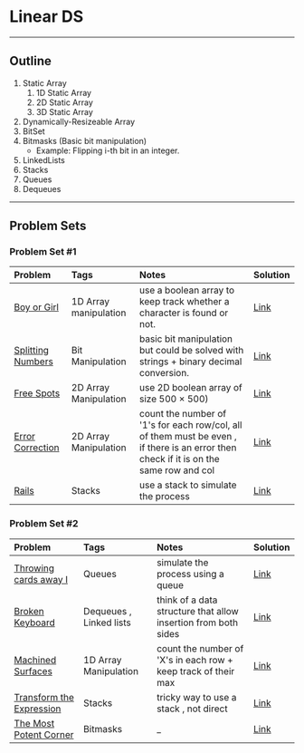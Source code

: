 # Linear DS
---
## Outline
1. Static Array
	 1. 1D Static Array
	 2. 2D Static Array
	 3. 3D Static Array
2. Dynamically-Resizeable Array
3. BitSet
4. Bitmasks (Basic bit manipulation)
	  * Example: Flipping i-th bit in an integer.
5. LinkedLists
6. Stacks
7. Queues
8. Dequeues
    
---
## Problem Sets

### Problem Set #1

| Problem        | Tags          | Notes  | Solution |
|:------------- |:-------------|:-----|:--------|
| [Boy or Girl](http://codeforces.com/problemset/problem/236/A)      |  1D Array manipulation   | use a boolean array to keep track whether a character is found or not.    | [Link](http://codeforces.com/contest/236/submission/33829251) |
| [Splitting Numbers](https://uva.onlinejudge.org/index.php?option=com_onlinejudge&Itemid=9)      |  Bit Manipulation   | basic bit manipulation but could be solved with strings + binary decimal conversion.   | [Link](https://ideone.com/VcuwoQ) |
| [Free Spots](https://uva.onlinejudge.org/index.php?option=onlinejudge&page=show_problem&problem=1644)      |  2D Array Manipulation    | use 2D boolean array of size 500 × 500)   | [Link](https://github.com/fernandohbc/MyPCS/blob/master/uvaonlinejudge/src/volume_cvii/P10703_FreeSpots.java) |
| [Error Correction](https://uva.onlinejudge.org/index.php?option=onlinejudge&page=show_problem&problem=482)      |  2D Array Manipulation    | count the number of '1's for each row/col, all of them must be even , if there is an error then check if it is on the same row and col   | [Link](https://github.com/izharishaksa/UVa-Solution/blob/master/src/datastructures/builtin/Problem541YES.java) |
| [Rails](https://uva.onlinejudge.org/index.php?option=com_onlinejudge&Itemid=8&page=show_problem&problem=455)      |  Stacks    | use a stack to simulate the process   | [Link](https://ideone.com/qetrPf) |

### Problem Set #2

| Problem        | Tags          | Notes  | Solution |
|:------------- |:-------------|:-----|:--------|
| [Throwing cards away I](https://uva.onlinejudge.org/index.php?option=com_onlinejudge&Itemid=8&page=show_problem&problem=1876)      | Queues    | simulate the process using a queue   | [Link](https://ideone.com/RbaMDN) |
| [Broken Keyboard](https://uva.onlinejudge.org/index.php?option=com_onlinejudge&Itemid=8&page=show_problem&problem=3139)      |  Dequeues , Linked lists    | think of a data structure that allow insertion from both sides   | [Link](https://ideone.com/tuKwEl) |
| [Machined Surfaces](https://uva.onlinejudge.org/index.php?option=com_onlinejudge&Itemid=8&page=show_problem&problem=355)      |  1D Array Manipulation    | count the number of 'X's in each row + keep track of their max   | [Link](https://ideone.com/VK956q) |
| [Transform the Expression](http://www.spoj.com/problems/ONP/)      |  Stacks    | tricky way to use a stack , not direct   | [Link](https://ideone.com/urywUI) |
| [The Most Potent Corner](https://uva.onlinejudge.org/index.php?option=com_onlinejudge&Itemid=8&page=show_problem&problem=1205)      | Bitmasks    | _   | [Link](https://ideone.com/QTrOoD) |

